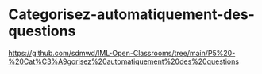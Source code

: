 # Categorisez-automatiquement-des-questions

https://github.com/sdmwd/IML-Open-Classrooms/tree/main/P5%20-%20Cat%C3%A9gorisez%20automatiquement%20des%20questions
